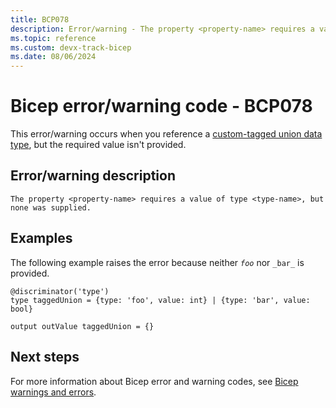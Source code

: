 ```yaml
---
title: BCP078
description: Error/warning - The property <property-name> requires a value of type <type-name>, but none was supplied.
ms.topic: reference
ms.custom: devx-track-bicep
ms.date: 08/06/2024
---
```


# Bicep error/warning code - BCP078

This error/warning occurs when you reference a [custom-tagged union data type](../data-types.md#custom-tagged-union-data-type), but the required value isn't provided.

## Error/warning description

`The property <property-name> requires a value of type <type-name>, but none was supplied.`

## Examples

The following example raises the error because neither _`foo`_ nor `_bar_` is provided.

```bicep
@discriminator('type')
type taggedUnion = {type: 'foo', value: int} | {type: 'bar', value: bool}

output outValue taggedUnion = {}
```

## Next steps

For more information about Bicep error and warning codes, see [Bicep warnings and errors](../bicep-core-diagnostics.md).
